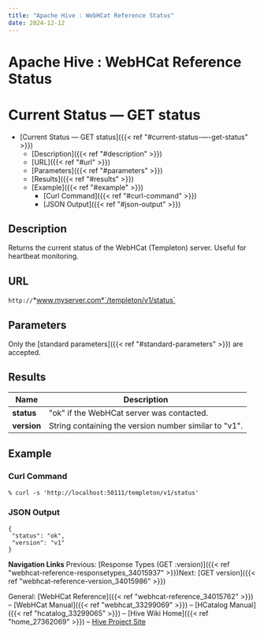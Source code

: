 ```yaml
---
title: "Apache Hive : WebHCat Reference Status"
date: 2024-12-12
---
```


# Apache Hive : WebHCat Reference Status

# Current Status — GET status

* [Current Status — GET status]({{< ref "#current-status-—-get-status" >}})
	+ [Description]({{< ref "#description" >}})
	+ [URL]({{< ref "#url" >}})
	+ [Parameters]({{< ref "#parameters" >}})
	+ [Results]({{< ref "#results" >}})
	+ [Example]({{< ref "#example" >}})
		- [Curl Command]({{< ref "#curl-command" >}})
		- [JSON Output]({{< ref "#json-output" >}})

## Description

Returns the current status of the WebHCat (Templeton) server. Useful for heartbeat monitoring.

## URL

`http://`*www.myserver.com*`/templeton/v1/status`

## Parameters

Only the [standard parameters]({{< ref "#standard-parameters" >}}) are accepted.

## Results

| Name | Description |
| --- | --- |
| **status** | "ok" if the WebHCat server was contacted. |
| **version** | String containing the version number similar to "v1". |

## Example

### Curl Command

```
% curl -s 'http://localhost:50111/templeton/v1/status'

```

### JSON Output

```
{
 "status": "ok",
 "version": "v1"
}

```

  

**Navigation Links**
Previous: [Response Types (GET :version)]({{< ref "webhcat-reference-responsetypes_34015937" >}})Next: [GET version]({{< ref "webhcat-reference-version_34015986" >}})

General: [WebHCat Reference]({{< ref "webhcat-reference_34015762" >}}) – [WebHCat Manual]({{< ref "webhcat_33299069" >}}) – [HCatalog Manual]({{< ref "hcatalog_33299065" >}}) – [Hive Wiki Home]({{< ref "home_27362069" >}}) – [Hive Project Site](http://hive.apache.org/)

 

 


